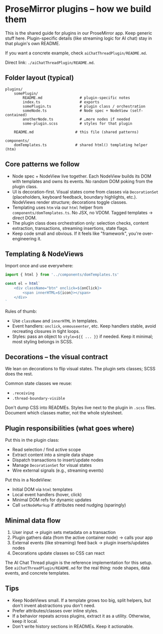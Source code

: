 # ProseMirror plugins – how we build them

This is the shared guide for plugins in our ProseMirror app. Keep generic stuff here. Plugin-specific details (like streaming logic for AI chat) stay in that plugin's own README.

If you want a concrete example, check `aiChatThreadPlugin/README.md`.

Direct link: `./aiChatThreadPlugin/README.md`.

## Folder layout (typical)

```
plugins/
	somePlugin/
		README.md                 # plugin-specific notes
		index.ts                  # exports
		somePlugin.ts             # plugin class / orchestration
		someNode.ts               # Node spec + NodeView (self-contained)
		anotherNode.ts            # …more nodes if needed
		some-plugin.scss          # styles for that plugin

	README.md                   # this file (shared patterns)

components/
	domTemplates.ts             # shared html() templating helper (htm)
```

## Core patterns we follow

- Node spec + NodeView live together. Each NodeView builds its DOM with templates and owns its events. No random DOM poking from the plugin class.
- UI is decoration-first. Visual states come from classes via `DecorationSet` (placeholders, keyboard feedback, boundary highlights, etc.). NodeViews render structure; decorations toggle classes.
- Templating uses `htm` via our `html` helper from `components/domTemplates.ts`. No JSX, no VDOM. Tagged templates → direct DOM.
- The plugin class does orchestration only: selection checks, content extraction, transactions, streaming insertions, state flags.
- Keep code small and obvious. If it feels like "framework", you're over-engineering it.

## Templating & NodeViews

Import once and use everywhere:

```ts
import { html } from '../components/domTemplates.ts'

const el = html`
	<div className="btn" onclick=${onClick}>
		<span innerHTML=${icon}></span>
	</div>
`
```

Rules of thumb:
- Use `className` and `innerHTML` in templates.
- Event handlers: `onclick`, `onmouseenter`, etc. Keep handlers stable, avoid recreating closures in tight loops.
- Styles: pass an object to `style=${{ ... }}` if needed. Keep it minimal; most styling belongs in SCSS.

## Decorations – the visual contract

We lean on decorations to flip visual states. The plugin sets classes; SCSS does the rest.

Common state classes we reuse:
- `.receiving`
- `.thread-boundary-visible`

Don't dump CSS into READMEs. Styles live next to the plugin in `.scss` files. Document which classes matter, not the whole stylesheet.

## Plugin responsibilities (what goes where)

Put this in the plugin class:
- Read selection / find active scope
- Extract content into a simple data shape
- Dispatch transactions to insert/update nodes
- Manage `DecorationSet` for visual states
- Wire external signals (e.g., streaming events)

Put this in a NodeView:
- Initial DOM via `html` templates
- Local event handlers (hover, click)
- Minimal DOM refs for dynamic updates
- Call `setNodeMarkup` if attributes need nudging (sparingly)

## Minimal data flow

1) User input → plugin sets metadata on a transaction
2) Plugin gathers data (from the active container node) → calls your app
3) External events (like streaming) feed back → plugin inserts/updates nodes
4) Decorations update classes so CSS can react

The AI Chat Thread plugin is the reference implementation for this setup. See `aiChatThreadPlugin/README.md` for the real thing: node shapes, data events, and concrete templates.

## Tips

- Keep NodeViews small. If a template grows too big, split helpers, but don't invent abstractions you don't need.
- Prefer attributes/classes over inline styles.
- If a behavior repeats across plugins, extract it as a utility. Otherwise, keep it local.
- Don't write history sections in READMEs. Keep it actionable.